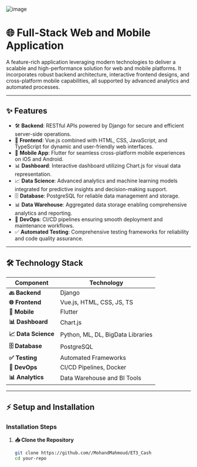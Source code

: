 ![image](https://github.com/user-attachments/assets/5d740dd7-a1e8-4b09-80ca-51cc1f950bb8)
# 🌐 Full-Stack Web and Mobile Application  

A feature-rich application leveraging modern technologies to deliver a scalable and high-performance solution for web and mobile platforms. It incorporates robust backend architecture, interactive frontend designs, and cross-platform mobile capabilities, all supported by advanced analytics and automated processes.

---

## **✨ Features**

- 🛠️ **Backend**: RESTful APIs powered by Django for secure and efficient server-side operations.  
- 🎨 **Frontend**: Vue.js combined with HTML, CSS, JavaScript, and TypeScript for dynamic and user-friendly web interfaces.  
- 📱 **Mobile App**: Flutter for seamless cross-platform mobile experiences on iOS and Android.  
- 📊 **Dashboard**: Interactive dashboard utilizing Chart.js for visual data representation.  
- 📈 **Data Science**: Advanced analytics and machine learning models integrated for predictive insights and decision-making support.  
- 🗄️ **Database**: PostgreSQL for reliable data management and storage.  
- 📊 **Data Warehouse**: Aggregated data storage enabling comprehensive analytics and reporting.  
- 🚀 **DevOps**: CI/CD pipelines ensuring smooth deployment and maintenance workflows.  
- ✅ **Automated Testing**: Comprehensive testing frameworks for reliability and code quality assurance.  

---

## **🛠️ Technology Stack**

| Component             | Technology                        |
|------------------------|------------------------------------|
| **🔙 Backend**        | Django                            |
| **🌐 Frontend**       | Vue.js, HTML, CSS, JS, TS         |
| **📱 Mobile**         | Flutter                           |
| **📊 Dashboard**      | Chart.js                          |
| **📈 Data Science**   | Python, ML, DL, BigData Libraries              |
| **🗄️ Database**       | PostgreSQL                        |
| **✅ Testing**         | Automated Frameworks              |
| **🚀 DevOps**         | CI/CD Pipelines, Docker           |
| **📊 Analytics**      | Data Warehouse and BI Tools       |

---

## **⚡ Setup and Installation**

### **Installation Steps**  

1. **📥 Clone the Repository**  
   ```bash
   git clone https://github.com//MohandMahmoud/ET3_Cash
   cd your-repo

